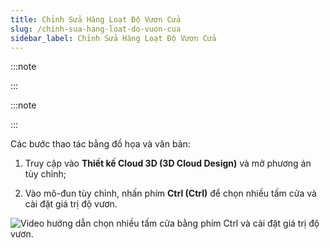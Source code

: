```yaml
---
title: Chỉnh Sửa Hàng Loạt Độ Vươn Cửa
slug: /chinh-sua-hang-loat-do-vuon-cua
sidebar_label: Chỉnh Sửa Hàng Loạt Độ Vươn Cửa
---
```


:::note

:::

:::note

:::

Các bước thao tác bằng đồ họa và văn bản:

1. Truy cập vào **Thiết kế Cloud 3D (3D Cloud Design)** và mở phương án tùy chỉnh;

2. Vào mô-đun tùy chỉnh, nhấn phím **Ctrl (Ctrl)** để chọn nhiều tấm cửa và cài đặt giá trị độ vươn.

![Video hướng dẫn chọn nhiều tấm cửa bằng phím Ctrl và cài đặt giá trị độ vươn.](https://storage.googleapis.com/jegavn_kb/images/9ec9392e-aafd-4829-9018-eb9f9e1135aa.gif)